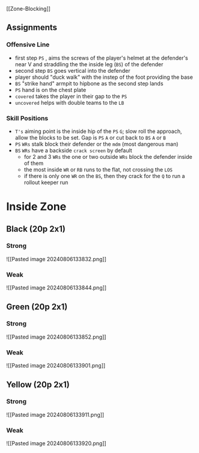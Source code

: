 [[Zone-Blocking]]

## Assignments

### Offensive Line
- first step `PS` , aims the screws of the player's helmet at the defender's near V and straddling the the inside leg (`BS`) of the defender
- second step `BS` goes vertical into the defender
- player should "duck walk" with the instep of the foot providing the base
- `BS` "strike hand" armpit to hipbone as the second step lands
- `PS` hand is on the chest plate
- `covered` takes the player in their gap to the `PS`
- `uncovered` helps with double teams to the `LB`


### Skill Positions
- `T's` aiming point is the inside hip of the `PS` `G`; slow roll the approach, allow the blocks to be set. Gap is `PS` `A` or cut back to `BS` `A` or `B`
- `PS` `WRs` stalk block their defender or the `mdm` (most dangerous man)
- `BS` `WRs` have a backside `crack screen` by default
	- for 2 and 3 `WRs` the one or two outside `WRs` block the defender inside of them
	- the most inside `WR` or `RB` runs to the flat, not crossing the `LOS`
	- if there is only one `WR` on the `BS`, then they crack for the `Q` to run a rollout keeper run
# Inside Zone

## Black (20p 2x1)

### Strong
![[Pasted image 20240806133832.png]]

### Weak
![[Pasted image 20240806133844.png]]

## Green (20p 2x1)

### Strong
![[Pasted image 20240806133852.png]]

### Weak
![[Pasted image 20240806133901.png]]

## Yellow (20p 2x1)

### Strong
![[Pasted image 20240806133911.png]]

### Weak
![[Pasted image 20240806133920.png]]